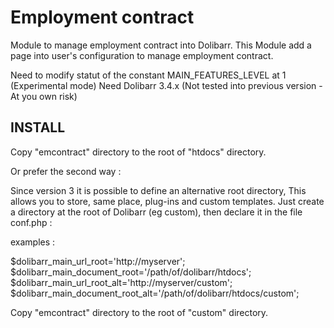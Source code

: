Employment contract
============================

Module to manage employment contract into Dolibarr.
This Module add a page into user's configuration to manage employment contract.

Need to modify statut of the constant MAIN_FEATURES_LEVEL at 1 (Experimental mode)
Need Dolibarr 3.4.x (Not tested into previous version - At you own risk)

INSTALL
-------

Copy "emcontract" directory to the root of "htdocs" directory.

Or prefer the second way :

Since version 3 it is possible to define an alternative root directory,
This allows you to store, same place, plug-ins and custom templates.
Just create a directory at the root of Dolibarr (eg custom),
then declare it in the file conf.php :

examples :

$dolibarr_main_url_root='http://myserver';
$dolibarr_main_document_root='/path/of/dolibarr/htdocs';
$dolibarr_main_url_root_alt='http://myserver/custom';
$dolibarr_main_document_root_alt='/path/of/dolibarr/htdocs/custom';

Copy "emcontract" directory to the root of "custom" directory.
